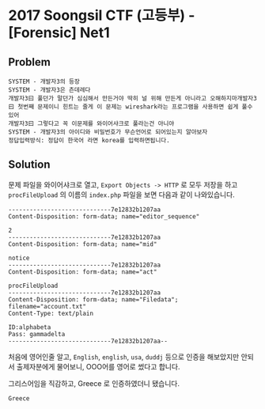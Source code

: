 # 2017 Soongsil CTF (고등부) - [Forensic] Net1
## Problem
```
SYSTEM - 개발자3의 등장
SYSTEM - 개발자3은 츤데레다
개발자3曰 풀던가 말던가 심심해서 만든거야 딱히 널 위해 만든게 아니라고 오해하지마개발자3曰 첫번째 문제이니 힌트는 줄게 이 문제는 wireshark라는 프로그램을 사용하면 쉽게 풀수있어
개발자3曰 그렇다고 꼭 이문제를 와이어샤크로 풀라는건 아니야
SYSTEM - 개발자3의 아이디와 비밀번호가 무슨언어로 되어있는지 알아보자
정답입력방식: 정답이 한국어 라면 korea를 입력하면됩니다.
```
## Solution
문제 파일을 와이어샤크로 열고, `Export Objects -> HTTP` 로 모두 저장을 하고 `procFileUpload` 의 이름의 `index.php` 파일을 보면 다음과 같이 나와있습니다.

```
-----------------------------7e12832b1207aa
Content-Disposition: form-data; name="editor_sequence"

2
-----------------------------7e12832b1207aa
Content-Disposition: form-data; name="mid"

notice
-----------------------------7e12832b1207aa
Content-Disposition: form-data; name="act"

procFileUpload
-----------------------------7e12832b1207aa
Content-Disposition: form-data; name="Filedata"; filename="account.txt"
Content-Type: text/plain

ID:alphabeta
Pass: gammadelta
-----------------------------7e12832b1207aa--
```

처음에 영어인줄 알고, `English`, `english`, `usa`, `duddj` 등으로 인증을 해보았지만 안되서
출제자분에게 물어보니, OOO어를 영어로 썼다고 합니다.

그리스어임을 직감하고, Greece 로 인증하였더니 됐습니다.

`Greece`